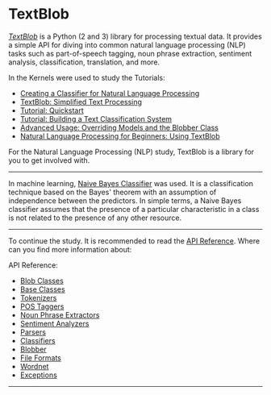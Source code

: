 # TextBlob

[*TextBlob*](https://textblob.readthedocs.io/en/dev/#) is a Python (2 and 3) library for processing textual data. It provides a simple API for diving into common natural language processing (NLP) tasks such as part-of-speech tagging, noun phrase extraction, sentiment analysis, classification, translation, and more.

In the Kernels were used to study the Tutorials:

- [Creating a Classifier for Natural Language Processing](https://medium.com/@viniljf/criando-um-classificador-para-processamento-de-linguagem-natural-8dc27f3642a1)
- [TextBlob: Simplified Text Processing](https://textblob.readthedocs.io/en/dev/)
- [Tutorial: Quickstart](https://textblob.readthedocs.io/en/dev/quickstart.html#create-a-textblob)
- [Tutorial: Building a Text Classification System](https://textblob.readthedocs.io/en/dev/classifiers.html#classifiers)
- [Advanced Usage: Overriding Models and the Blobber Class](https://textblob.readthedocs.io/en/dev/advanced_usage.html#advanced)
- [Natural Language Processing for Beginners: Using TextBlob](https://www.analyticsvidhya.com/blog/2018/02/natural-language-processing-for-beginners-using-textblob/)



For the Natural Language Processing (NLP) study, TextBlob is a library for you to get involved with.



***



In machine learning, [Naive Bayes Classifier](https://en.wikipedia.org/wiki/Naive_Bayes_classifier) was used. It is a classification technique based on the Bayes' theorem with an assumption of independence between the predictors. In simple terms, a Naive Bayes classifier assumes that the presence of a particular characteristic in a class is not related to the presence of any other resource.



***



To continue the study. It is recommended to read the [API Reference](https://textblob.readthedocs.io/en/dev/api_reference.html#). Where can you find more information about:



API Reference:

- [Blob Classes](https://textblob.readthedocs.io/en/dev/api_reference.html#module-textblob.blob)
- [Base Classes](https://textblob.readthedocs.io/en/dev/api_reference.html#module-textblob.base)
- [Tokenizers](https://textblob.readthedocs.io/en/dev/api_reference.html#module-textblob.tokenizers)
- [POS Taggers](https://textblob.readthedocs.io/en/dev/api_reference.html#module-textblob.en.taggers)
- [Noun Phrase Extractors](https://textblob.readthedocs.io/en/dev/api_reference.html#module-textblob.en.np_extractors)
- [Sentiment Analyzers](https://textblob.readthedocs.io/en/dev/api_reference.html#module-textblob.en.sentiments)
- [Parsers](https://textblob.readthedocs.io/en/dev/api_reference.html#module-textblob.en.parsers)
- [Classifiers](https://textblob.readthedocs.io/en/dev/api_reference.html#module-textblob.classifiers)
- [Blobber](https://textblob.readthedocs.io/en/dev/api_reference.html#blobber)
- [File Formats](https://textblob.readthedocs.io/en/dev/api_reference.html#module-textblob.formats)
- [Wordnet](https://textblob.readthedocs.io/en/dev/api_reference.html#wordnet)
- [Exceptions](https://textblob.readthedocs.io/en/dev/api_reference.html#module-textblob.exceptions)



***

